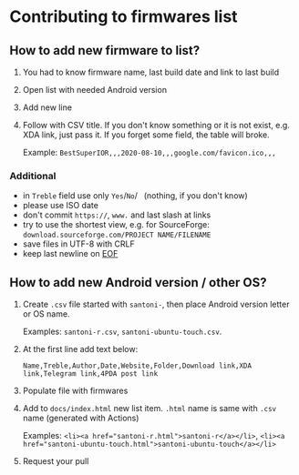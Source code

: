 # Contributing to firmwares list

## How to add new firmware to list?
1. You had to know firmware name, last build date and link to last build
1. Open list with needed Android version
1. Add new line
1. Follow with CSV title. If you don't know something or it is not exist, e.g. XDA link, just pass it. If you forget some field, the table will broke.

   Example: `BestSuperIOR,,,2020-08-10,,,google.com/favicon.ico,,,`

### Additional
* in `Treble` field use only `Yes`/`No`/` ` (nothing, if you don't know)
* please use ISO date
* don't commit `https://`, `www.` and last slash at links
* try to use the shortest view, e.g. for SourceForge: `download.sourceforge.com/PROJECT NAME/FILENAME`
* save files in UTF-8 with CRLF
* keep last newline on [EOF](https://goo.gl/search/end%20of%20file)

## How to add new Android version / other OS?

1. Create `.csv` file started with `santoni-`, then place Android version letter or OS name.

   Examples: `santoni-r.csv`, `santoni-ubuntu-touch.csv`.
1. At the first line add text below:

   ```
   Name,Treble,Author,Date,Website,Folder,Download link,XDA link,Telegram link,4PDA post link
   ```
1. Populate file with firmwares
1. Add to `docs/index.html` new list item. `.html` name is same with `.csv` name (generated with Actions)

   Examples: `<li><a href="santoni-r.html">santoni-r</a></li>`, `<li><a href="santoni-ubuntu-touch.html">santoni-ubuntu-touch</a></li>`
1. Request your pull
